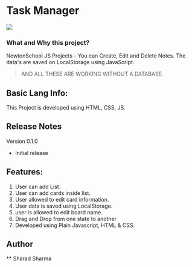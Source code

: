# Task Manager

<img src="https://camo.githubusercontent.com/87f42bf875777602b58116da80b52d14b0023ff1808a707542fa7d6afb7b690f/687474703a2f2f7265732e636c6f7564696e6172792e636f6d2f646d3768376538786a2f696d6167652f75706c6f61642f76313530343330393732332f7461736b2d6d616e616765722d76616e696c6c612d6a735f786e39686e722e706e67" />

### What and Why this project?
NewtonSchool JS Projects - You can Create, Edit and Delete Notes. The data's are saved on LocalStorage using JavaScript.

> AND ALL THESE ARE WORKING WITHOUT A DATABASE.
## Basic Lang Info:
This Project is developed using HTML, CSS, JS.

## Release Notes

Version 0.1.0

* Initial release

## Features:
1. User can add List.
2. User can add cards inside list.
3. User allowed to edit card information.
4. User data is saved using LocalStorage.
5. user is allowed to edit board name.
6. Drag and Drop from one state to another
7. Developed using Plain Javascript, HTML & CSS.

## Author
** Sharad Sharma
